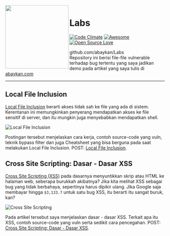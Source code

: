 <img align="left" height="200" src="https://cdn.shopify.com/s/files/1/1787/8943/products/887305559810685529a3f34aec898494_600x.png">

# Labs
[![Code Climate](https://codeclimate.com/github/abaykan/Labs.svg)](https://codeclimate.com/github/abaykan/Labs)
[![Awesome](https://cdn.rawgit.com/sindresorhus/awesome/d7305f38d29fed78fa85652e3a63e154dd8e8829/media/badge.svg)](https://github.com/sindresorhus/awesome)
[![Open Source Love](https://badges.frapsoft.com/os/v1/open-source.svg?v=102)](https://github.com/ellerbrock/open-source-badge/)

github.com/abaykan/Labs<br>
Repository ini berisi file-file vulnerable terhadap bug tertentu yang saya jadikan demo pada artikel yang saya tulis di [abaykan.com](https://abaykan.com/)

<hr>

## Local File Inclusion
[Local File Inclusion](https://abaykan.com/local-file-inclusion/) berarti akses tidak sah ke file yang ada di sistem. Kerentanan ini memungkinkan penyerang mendapatkan akses ke file sensitif di server, dan itu mungkin juga menyebabkan mendapatkan shell.

![Local File Inclusion](https://abaykan.com/wp-content/uploads/2019/01/1-1024x571.png)

Postingan tersebut menjelaskan cara kerja, contoh source-code yang vuln, teknik bypass filter dan juga Cheatsheet yang bisa berguna pada saat melakukan Local File Inclusion.
POST: [Local File Inclusion](https://abaykan.com/local-file-inclusion/).

## Cross Site Scripting: Dasar - Dasar XSS
[Cross Site Scripting (XSS)](https://abaykan.com/cross-site-scripting-dasar/) pada dasarnya menyuntikkan skrip atau HTML ke halaman web, seberapa burukkah akibatnya? Jika kita melihat XSS sebagai bug yang tidak berbahaya, sepertinya harus dipikir ulang. Jika Google saja membayar hingga `$3,133.7` untuk satu bug XSS, itu berarti itu sangat buruk, kan?

![Cross Site Scripting](https://abaykan.com/wp-content/uploads/2019/01/2-1.png)

Pada artikel tersebut saya menjelaskan dasar - dasar XSS. Terkait apa itu XSS, contoh source-code yang vuln serta sedikit cara pencegahan.
POST: [Cross Site Scripting: Dasar - Dasar XSS](https://abaykan.com/cross-site-scripting-dasar/).
